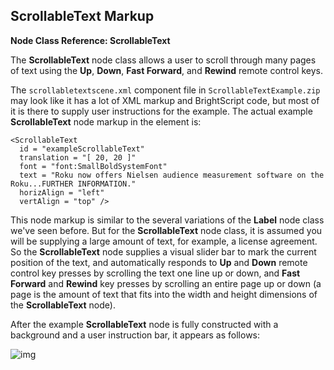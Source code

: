 ## ScrollableText Markup

**Node Class Reference: ScrollableText**

The **ScrollableText** node class allows a user to scroll through many pages of text using the **Up**, **Down**, **Fast Forward**, and **Rewind** remote control keys.

The `scrollabletextscene.xml` component file in `ScrollableTextExample.zip` may look like it has a lot of XML markup and BrightScript code, but most of it is there to supply user instructions for the example. The actual example **ScrollableText** node markup in the **<children>** element is:

```
<ScrollableText 
  id = "exampleScrollableText"
  translation = "[ 20, 20 ]"
  font = "font:SmallBoldSystemFont"
  text = "Roku now offers Nielsen audience measurement software on the Roku...FURTHER INFORMATION."
  horizAlign = "left" 
  vertAlign = "top" />
```

This node markup is similar to the several variations of the **Label** node class we've seen before. But for the **ScrollableText** node class, it is assumed you will be supplying a large amount of text, for example, a license agreement. So the **ScrollableText** node supplies a visual slider bar to mark the current position of the text, and automatically responds to **Up** and **Down** remote control key presses by scrolling the text one line up or down, and **Fast Forward** and **Rewind** key presses by scrolling an entire page up or down (a page is the amount of text that fits into the width and height dimensions of the **ScrollableText** node).

After the example **ScrollableText** node is fully constructed with a background and a user instruction bar, it appears as follows:

![img](https://sdkdocs.roku.com/download/attachments/4262949/scrollabletextdoc.jpg?version=3&modificationDate=1472836614856&api=v2)